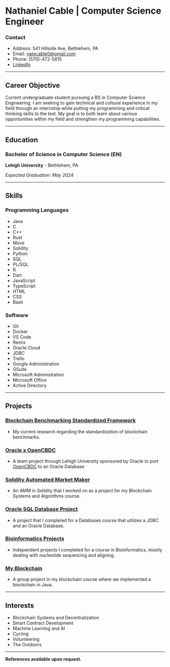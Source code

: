 # Nathaniel Cable | Computer Science Engineer

### Contact
- Address:  541 Hillside Ave, Bethlehem, PA
- Email:  natecable0@gmail.com
- Phone: (570)-472-5815
- [LinkedIn](www.linkedin.com/in/nate-r-cable)

---

## Career Objective

Current undergraduate student pursuing a BS in Computer Science Engineering.  I am seeking to gain technical and cultural experience in my field through an internship while putting my programming and critical thinking skills to the test.  My goal is to both learn about various opportunities within my field and strengthen my programming capabilities.

---

## Education

### Bachelor of Science in Computer Science (EN)

   **Lehigh University** - Bethlehem, PA

   *Expected Graduation: May 2024*

---

## Skills

### Programming Languages

- Java
- C
- C++
- Rust
- Move
- Solidity
- Python
- SQL
- PL/SQL
- R
- Dart
- JavaScript
- TypeScript
- HTML
- CSS
- Bash

### Software

- Git
- Docker
- VS Code
- Remix
- Oracle Cloud
- JDBC
- Trello
- Google Administration
- GSuite
- Microsoft Administration
- Microsoft Office
- Active Directory

---
## Projects

### [Blockchain Benchmarking Standardized Framework](BBSF/)
- My current research regarding the standardization of blockchain benchmarks.

### [Oracle x OpenCBDC](OracleOpenCBDC/)
- A team project through Lehigh University sponsored by Oracle to port [OpenCBDC](https://dci.mit.edu/opencbdc) to an Oracle Database

### [Solidity Automated Market Maker](Solidiy%20AMM/)
- An AMM in Solidity that I worked on as a project for my Blockchain Systems and Algorithms course.

### [Oracle SQL Database Project](SQL%20Project/)
- A project that I completed for a Databases course that utilizes a JDBC and an Oracle Database.

### [Bioinformatics Projects](Bioinformatics/)
- Independent projects I completed for a course in Bioinformatics, mostly dealing with nucleotide sequencing and aligning.

### [My Blockchain](My%20Blockchain/)
- A group project in my blockchain course where we implemented a blockchain in Java.


---
## Interests

- Blockchain Systems and Decentralization
- Smart Contract Development
- Machine Learning and AI
- Cycling
- Volunteering
- The Outdoors

---

**References available upon request.**


